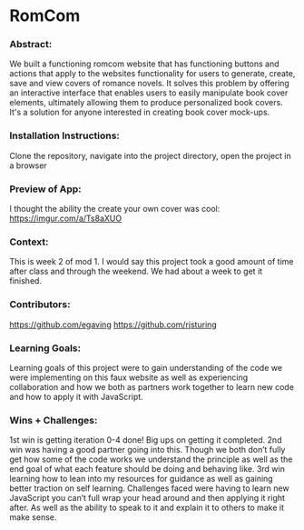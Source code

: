 # RomCom  

### Abstract:
[//]: <> (Briefly describe what you built and its features. What problem is the app solving? How does this application solve that problem?) 

We built a functioning romcom website that has functioning buttons and actions that apply to the websites functionality for users to generate, create, save and view covers of romance novels. It solves this problem by offering an interactive interface that enables users to easily manipulate book cover elements, ultimately allowing them to produce personalized book covers. It's a solution for anyone  interested in creating book cover mock-ups.

### Installation Instructions:
[//]: <> (What steps does a person have to take to get your app cloned down and running?) 

Clone the repository, navigate into the project directory, open the project in a browser

### Preview of App:
[//]: <> (Provide ONE gif or screenshot of your application - choose the "coolest" piece of functionality to show off.)

I thought the ability the create your own cover was cool: https://imgur.com/a/Ts8aXUO

### Context:
[//]: <> (Give some context for the project here. How long did you have to work on it? How far into the Turing program are you?) 

This is week 2 of mod 1. I would say this project took a good amount of time after class and through the weekend. We had about a week to get it finished.

### Contributors:
[//]: <> (Who worked on this application? Link to their GitHubs.)

https://github.com/egaving
https://github.com/rjsturing

### Learning Goals:
[//]: <> (What were the learning goals of this project? What tech did you work with?)

Learning goals of this project were to gain understanding of the code we were implementing on this faux website as well as experiencing collaboration and how we both as partners work together to learn new code and how to apply it with JavaScript.

### Wins + Challenges:
[//]: <> (What are 2-3 wins you have from this project? What were some challenges you faced - and how did you get over them?)

1st win is getting iteration 0-4 done! Big ups on getting it completed.
2nd win was having a good partner going into this. Though we both don’t fully get how some of the code works we understand the principle as well as the end goal of what each feature should be doing and behaving like.
3rd win learning how to lean into my resources for guidance as well as gaining better traction on self learning.
Challenges faced were having to learn new JavaScript you can’t full wrap your head around and then applying it right after. As well as the ability to speak to it and explain it to others to make it make sense.
